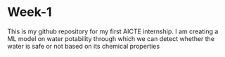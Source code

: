 # Week-1
This is my github repository for my first AICTE internship. I am creating a ML model on water potability through which we can detect whether the water is safe or not based on its chemical properties
